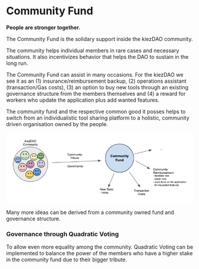 # Community Fund
**People are stronger together.**

The Community Fund is the solidary support inside the kiezDAO community.

The community helps individual members in rare cases and necessary situations. It also incentivizes behavior that helps the DAO to sustain in the long run. 

The Community Fund can assist in many occasions. For the kiezDAO we see it as an (1) insurance/reimbursement backup, (2) operations assistant (transaction/Gas costs), (3) an option to buy new tools through an existing governance structure from the members themselves and (4) a reward for workers who update the application plus add wanted features.

The community fund and the respective common good it posses helps to switch from an individualistic tool sharing platform to a holistic, community driven organisation owned by the people.

![](img/CommunityFund.png)

Many more ideas can be derived from a community owned fund and governance structure. 

### Governance through Quadratic Voting

To allow even more equality among the community. Quadratic Voting can be implemented to balance the power of the members who have a higher stake in the community fund due to their bigger tribute.
